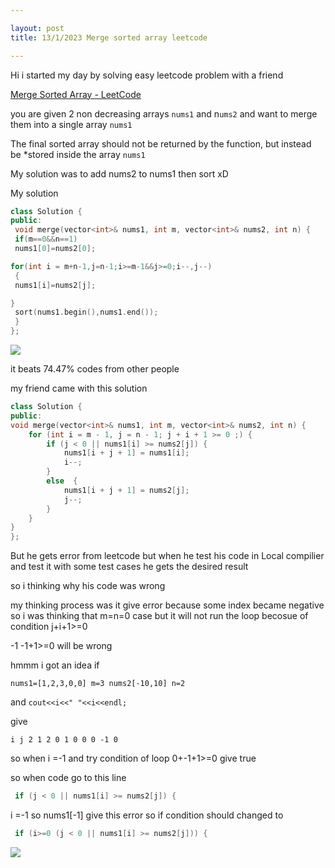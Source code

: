 ```yaml
---

layout: post
title: 13/1/2023 Merge sorted array leetcode

---
```


Hi i started my day by solving easy leetcode problem with a friend

[Merge Sorted Array - LeetCode](https://leetcode.com/problems/merge-sorted-array/description/)

you are given 2 non decreasing arrays `nums1` and n`ums2` and want to merge them into a single array `nums1`

The final sorted array should not be returned by the function, but instead be *stored inside the array `nums1`

My solution was to add nums2 to nums1 then sort xD

My solution

```cpp
class Solution {
public:
 void merge(vector<int>& nums1, int m, vector<int>& nums2, int n) {
 if(m==0&&n==1)
 nums1[0]=nums2[0];

for(int i = m+n-1,j=n-1;i>=m-1&&j>=0;i--,j--)
 {
 nums1[i]=nums2[j];

}
 sort(nums1.begin(),nums1.end());
 }
};
```

![](https://i.postimg.cc/N0cbdJYT/image.png)

it beats 74.47% codes from other people

my friend came with this solution

```cpp
class Solution {
public:
void merge(vector<int>& nums1, int m, vector<int>& nums2, int n) {
    for (int i = m - 1, j = n - 1; j + i + 1 >= 0 ;) {
        if (j < 0 || nums1[i] >= nums2[j]) {
            nums1[i + j + 1] = nums1[i];
            i--;
        }
        else  {
            nums1[i + j + 1] = nums2[j];
            j--;
        }
    }
}
};
```

But he gets error from leetcode but when he test his code in Local compilier and test it with some test cases he gets the desired result

so i thinking why his code was wrong

my thinking process was it give error because some index became negative so i was thinking that m=n=0 case but it will not run the loop becosue of condition j+i+1>=0

-1 -1+1>=0 will be wrong

hmmm i got an idea if

`nums1=[1,2,3,0,0]
m=3
nums2[-10,10]
n=2`

and `cout<<i<<" "<<i<<endl; `

give

`i j
 2 1
 2 0
 1 0
 0 0
-1 0`

so when i =-1 and try condition of loop 0+-1+1>=0 give true

so when code go to this line

```cpp
 if (j < 0 || nums1[i] >= nums2[j]) {
```

i =-1 so nums1[-1] give this error so if condition should changed to

```cpp
 if (i>=0 (j < 0 || nums1[i] >= nums2[j])) {
```

![](https://i.postimg.cc/LsKQr4kJ/image.png)
